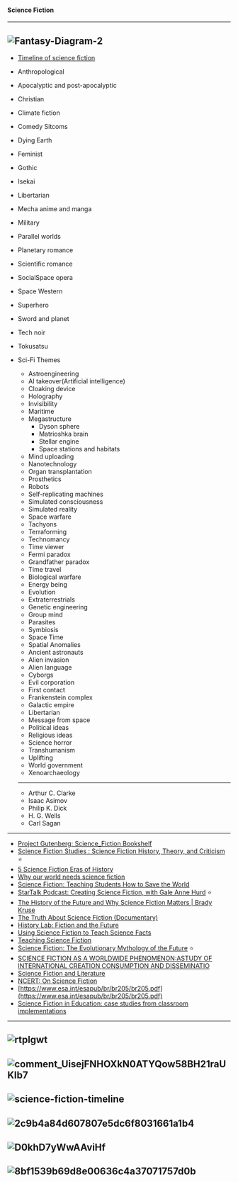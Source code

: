 #### Science Fiction
-----------------
![Fantasy-Diagram-2](https://the-artifice.com/wp-content/uploads/2018/10/Fantasy-Diagram-2.jpg)
-----------------
 - [Timeline of science fiction](https://en.wikipedia.org/wiki/Timeline_of_science_fiction)
 - Anthropological
 - Apocalyptic and post-apocalyptic
 - Christian
 - Climate fiction
 - Comedy Sitcoms
 - Dying Earth
 - Feminist 
 - Gothic
 - Isekai
 - Libertarian
 - Mecha anime and manga
 - Military
 - Parallel worlds
 - Planetary romance
 - Scientific romance
 - SocialSpace opera
 - Space Western
 - Superhero
 - Sword and planet
 - Tech noir
 - Tokusatsu
 - Sci-Fi Themes
   - Astroengineering
   - AI takeover(Artificial intelligence)
   - Cloaking device
   - Holography
   - Invisibility
   - Maritime
   - Megastructure
     - Dyson sphere
     - Matrioshka brain
     - Stellar engine
     - Space stations and habitats
   - Mind uploading
   - Nanotechnology
   - Organ transplantation
   - Prosthetics
   - Robots
   - Self-replicating machines
   - Simulated consciousness
   - Simulated reality
   - Space warfare
   - Tachyons
   - Terraforming
   - Technomancy
   - Time viewer
   - Fermi paradox
   - Grandfather paradox
   - Time travel
   - Biological warfare
   - Energy being
   - Evolution
   - Extraterrestrials
   - Genetic engineering
   - Group mind
   - Parasites
   - Symbiosis
   - Space Time
   - Spatial Anomalies
   - Ancient astronauts
   - Alien invasion
   - Alien language
   - Cyborgs
   - Evil corporation
   - First contact
   - Frankenstein complex
   - Galactic empire
   - Libertarian
   - Message from space
   - Political ideas
   - Religious ideas
   - Science horror
   - Transhumanism
   - Uplifting 
   - World government
   - Xenoarchaeology
   
   -----------------
   - Arthur C. Clarke
   - Isaac Asimov
   - Philip K. Dick
   - H. G. Wells
   - Carl Sagan
 ------------
 - [Project Gutenberg: Science_Fiction Bookshelf](http://www.gutenberg.org/wiki/Science_Fiction_(Bookshelf))
 - [Science Fiction Studies : Science Fiction History, Theory, and Criticism](https://www.depauw.edu/sfs/biblio.htm) :star:
 - [5 Science Fiction Eras of History](https://www.youtube.com/watch?v=VNficZQdh2Q)
 - [Why our world needs science fiction](https://www.youtube.com/watch?v=FJkixvgJqsY)
 - [Science Fiction: Teaching Students How to Save the World](https://www.youtube.com/watch?v=9Ed8OeZcOBI)
 - [StarTalk Podcast: Creating Science Fiction, with Gale Anne Hurd](https://www.youtube.com/watch?v=6YezXTR_5cc) :star:
 - [The History of the Future and Why Science Fiction Matters | Brady Kruse ](https://www.youtube.com/watch?v=qEZ1ZtpDxmU)
 - [The Truth About Science Fiction (Documentary)](https://www.youtube.com/watch?v=OqFTDSsaFJE)
 - [History Lab: Fiction and the Future](https://www.sciencehistory.org/event/history-lab-fiction-and-the-future)
 - [Using Science Fiction to Teach Science Facts](https://cornerstone.lib.mnsu.edu/cgi/viewcontent.cgi?article=1262&context=etds)
 - [Teaching Science Fiction](http://www.sfcenter.ku.edu/teaching.htm)
 - [Science Fiction: The Evolutionary Mythology of the Future](https://www.centerforfutureconsciousness.com/pdf_files/Readings/Science-Fiction_The%20Evolutionary%20Mythology%20of%20the%20Future.pdf) :star:
 - [SCIENCE FICTION AS A WORLDWIDE PHENOMENON:ASTUDY OF INTERNATIONAL CREATION,CONSUMPTION AND DISSEMINATIO](https://arxiv.org/ftp/arxiv/papers/1308/1308.1292.pdf)
 - [Science Fiction and Literature ](https://shodhganga.inflibnet.ac.in/bitstream/10603/62113/7/07_chapter%20-%20i.pdf)
 - [NCERT: On Science Fiction](https://ncert.nic.in/ncerts/l/lekl126.pdf)
 - [https://www.esa.int/esapub/br/br205/br205.pdf](https://www.esa.int/esapub/br/br205/br205.pdf)
 - [Science Fiction in Education: case studies from classroom implementations](https://www.researchgate.net/publication/282350899_Science_Fiction_in_Education_case_studies_from_classroom_implementations)
 ----------------
 ![rtplgwt](https://bioensci.files.wordpress.com/2013/04/rtplgwt.jpg)
 ---------------
   ![comment_UisejFNHOXkN0ATYQow58BH21raUKIb7](https://cdn.vox-cdn.com/thumbor/DPT3trnllka3l8fkgFRf0RbFVz0=/1385x369:3272x1417/1400x1400/filters:focal(1848x801:2552x1505):format(jpeg)/cdn.vox-cdn.com/uploads/chorus_image/image/54235177/comment_UisejFNHOXkN0ATYQow58BH21raUKIb7.1492093324.jpg)
   -----------
   ![science-fiction-timeline](https://vizzlo.com/gallery/timeline/example/science-fiction-timeline.png)
   ------------
   ![2c9b4a84d607807e5dc6f8031661a1b4](https://i.pinimg.com/originals/2c/9b/4a/2c9b4a84d607807e5dc6f8031661a1b4.png)
   -------------------------
   ![D0khD7yWwAAviHf](https://pbs.twimg.com/media/D0khD7yWwAAviHf.jpg:large)
   ---------
   ![8bf1539b69d8e00636c4a37071757d0b](https://i.pinimg.com/originals/8b/f1/53/8bf1539b69d8e00636c4a37071757d0b.jpg)
   ------------
